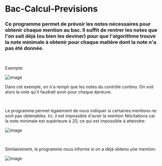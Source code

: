 # Bac-Calcul-Previsions

### Ce programme permet de prévoir les notes nécessaires pour obtenir chaque mention au bac. Il suffit de rentrer les notes que l'on sait déjà (ou bien les deviner) pour que l'algorithme trouve la note minimale à obtenir pour chaque matière dont la note n'a pas été donnée.

<br>

Exemple: 

![image](https://github.com/user-attachments/assets/529594d7-db78-4805-9345-3542dea4e3de)


Dans cet exemple, on n'a rempli que les notes du contrôle continu. On voit alors la note qu'il faudrait avoir pour chaque épreuve.

<br>

Le programme permet également de nous indiquer si certaines mentions ne sont pas obtenables. Ici, il est impossible d'avoir la mention félicitations car la note minimale est supérieure à 20, ce qui est impossible à atteindre:

![image](https://github.com/user-attachments/assets/38948ade-76a5-49fe-a103-48322b24a05e)

<br>

Similairement, le programme nous informe si on a déjà obtenu une mention:

![image](https://github.com/user-attachments/assets/609abb80-24a2-473a-8d53-342c53c12f0f)
